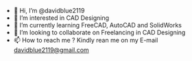 - 👋 Hi, I’m @davidblue2119
- 👀 I’m interested in CAD Designing
- 🌱 I’m currently learning FreeCAD, AutoCAD and SolidWorks
- 💞️ I’m looking to collaborate on Freelancing in CAD Designing
- 📫 How to reach me ? Kindly rean me on my E-mail davidblue2119@gmail.com

<!---
davidblue2119/davidblue2119 is a ✨ special ✨ repository because its `README.md` (this file) appears on your GitHub profile.
You can click the Preview link to take a look at your changes.
--->
